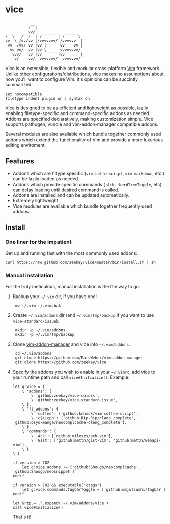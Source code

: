 # vice

               __
              /  |
     __     __vv/   _______   ______
    /  \   /  /  | /       | /      \
    vv  \ /vv/vv |/vvvvvvv/ /vvvvvv  |
     vv  /vv/ vv |vv |      vv    vv |
      vv vv/  vv |vv \_____ vvvvvvvv/
       vvv/   vv |vv       |vv       |
        v/    vv/  vvvvvvv/  vvvvvvv/


Vice is an extensible, flexible and modular cross-platform [Vim][vim] framework.
Unlike other configurations/distributions, vice makes no assumptions about how
you'll want to configure Vim. It's opinions can be succintly summarized:

    set nocompatible
    filetype indent plugin on | syntax on

Vice is designed to be as efficient and lightweight as possible, lazily enabling
filetype-specific and command-specific addons as needed. Addons are specified
declaratively, making customization simple. Vice supports pathogen, vundle and
vim-addon-manager compatible addons.

Several modules are also available which bundle together commonly used addons
which extend the functionality of Vim and provide a more luxurious editing
enviroment.

## Features
- Addons which are filtype specific (`vim-coffeescript`, `vim-markdown`, etc')
  can be lazily loaded as needed.
- Addons which provide specific commands (`:Ack`, `:NerdTreeToggle`, etc) can
  delay loading until desired command is called.
- Addons are installed and can be updated automatically.
- Extremely lightweight.
- Vice modules are available which bundle together frequently used addons.

## Install

### One liner for the impatient
Get up and running fast with the most commonly used addons:

    curl https://raw.github.com/zeekay/vice/master/bin/install.sh | sh

### Manual installation
For the truly meticulous, manual installation is the the way to go.

1. Backup your `~/.vim` dir, if you have one!

        mv ~/.vim ~/.vim.bak

2. Create `~/.vim/addons` dir (and `~/.vim/tmp/backup` if you want to use `vice-standard-issue`).

        mkdir -p ~/.vim/addons
        mkdir -p ~/.vim/tmp/backup

3. Clone [vim-addon-manager][vam] and vice into `~/.vim/addons`.

        cd ~/.vim/addons
        git clone https://github.com/MarcWeber/vim-addon-manager
        git clone https://github.com/zeekay/vice

4. Specify the addons you wish to enable in your `~/.vimrc`, add vice to your
   runtime path and call `vice#Initialize()`. Example:

    ```vim
    let g:vice = {
        \ 'addons': [
            \ 'github:zeekay/vice-colors',
            \ 'github:zeekay/vice-standard-issue',
        \ ],
        \ 'ft_addons': {
            \ 'coffee': ['github:kchmck/vim-coffee-script'],
            \ 'c$\|cpp': ['github:Rip-Rip/clang_complete', 'github:osyo-manga/neocomplcache-clang_complete'],
        \ },
        \ 'commands': {
            \ 'Ack': ['github:mileszs/ack.vim'],
            \ 'Gist': ['github:mattn/gist-vim', 'github:mattn/webapi-vim'],
        \ }
    \ }

    if version > 702
        let g:vice.addons += ['github:Shougo/neocomplcache', 'github:Shougo/neosnippet']
    endif

    if version > 702 && executable('ctags')
        let g:vice.commands.TagbarToggle = ['github:majutsushi/tagbar']
    endif

    let &rtp.=','.expand('~/.vim/addons/vice')
    call vice#Initialize()
    ```

    That's it!

[vim]: http://vim.org
[vam]: https://github.com/MarcWeber/vim-addon-manager
